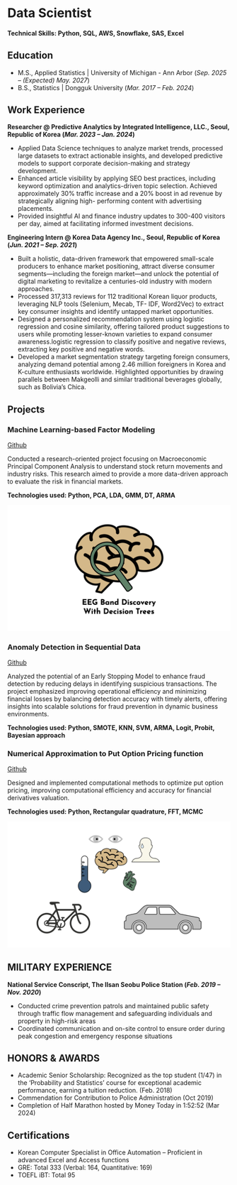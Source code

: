 # Data Scientist

#### Technical Skills: Python, SQL, AWS, Snowflake, SAS, Excel

## Education
- M.S., Applied Statistics | University of Michigan - Ann Arbor (_Sep. 2025 – (Expected) May. 2027_)	 			        		
- B.S., Statistics | Dongguk University (_Mar. 2017 – Feb. 2024_)

## Work Experience
**Researcher @ Predictive Analytics by Integrated Intelligence, LLC., Seoul, Republic of Korea  (_Mar. 2023 – Jan. 2024_)**
- Applied Data Science techniques to analyze market trends, processed large datasets to extract actionable insights, and
developed predictive models to support corporate decision-making and strategy development.
- Enhanced article visibility by applying SEO best practices, including keyword optimization and analytics-driven topic
selection. Achieved approximately 30% traffic increase and a 20% boost in ad revenue by strategically aligning high-
performing content with advertising placements.
- Provided insightful AI and finance industry updates to 300-400 visitors per day, aimed at facilitating informed
investment decisions.

**Engineering Intern  @ Korea Data Agency Inc., Seoul, Republic of Korea (_Jun. 2021 – Sep. 2021_)**
- Built a holistic, data-driven framework that empowered small-scale producers to enhance market positioning,
attract diverse consumer segments—including the foreign market—and unlock the potential of digital marketing to
revitalize a centuries-old industry with modern approaches.
- Processed 317,313 reviews for 112 traditional Korean liquor products, leveraging NLP tools (Selenium, Mecab, TF-
IDF, Word2Vec) to extract key consumer insights and identify untapped market opportunities.
- Designed a personalized recommendation system using logistic regression and cosine similarity, offering tailored
product suggestions to users while promoting lesser-known varieties to expand consumer awareness.logistic regression
to classify positive and negative reviews, extracting key positive and negative words.
- Developed a market segmentation strategy targeting foreign consumers, analyzing demand potential among 2.46
million foreigners in Korea and K-culture enthusiasts worldwide. Highlighted opportunities by drawing parallels
between Makgeolli and similar traditional beverages globally, such as Bolivia’s Chica.

## Projects
### Machine Learning-based Factor Modeling 
[Github](https://www.mdpi.com/1424-8220/22/8/3048)

Conducted a research-oriented project focusing on Macroeconomic Principal Component Analysis to understand stock return movements and
industry risks. This research aimed to provide a more data-driven approach to evaluate the risk in financial markets.

**Technologies used: Python, PCA, LDA, GMM, DT, ARMA**

![EEG Band Discovery](/assets/img/eeg_band_discovery.jpeg)

### Anomaly Detection in Sequential Data
[Github](https://www.mdpi.com/1424-8220/22/11/4240)

Analyzed the potential of an Early Stopping Model to enhance fraud detection by reducing delays in identifying suspicious
transactions. The project emphasized improving operational efficiency and minimizing financial losses by balancing
detection accuracy with timely alerts, offering insights into scalable solutions for fraud prevention in dynamic business
environments. 

**Technologies used: Python, SMOTE, KNN, SVM, ARMA, Logit, Probit, Bayesian approach**

### Numerical Approximation to Put Option Pricing function 
[Github](https://www.mdpi.com/1424-8220/22/11/4240)

Designed and implemented computational methods to optimize put option pricing, improving computational efficiency
and accuracy for financial derivatives valuation. 

**Technologies used: Python, Rectangular quadrature, FFT, MCMC**

![Bike Study](/assets/img/bike_study.jpeg)

## MILITARY EXPERIENCE
**National Service Conscript, The Ilsan Seobu Police Station (_Feb. 2019 – Nov. 2020_)**
- Conducted crime prevention patrols and maintained public safety through traffic flow management and safeguarding individuals and property in high-risk areas
- Coordinated communication and on-site control to ensure order during peak congestion and emergency response situations

## HONORS & AWARDS
- Academic Senior Scholarship: Recognized as the top student (1/47) in the ‘Probability and Statistics’ course for
exceptional academic performance, earning a tuition reduction. (Feb. 2018)
- Commendation for Contribution to Police Administration (Oct 2019)
- Completion of Half Marathon hosted by Money Today in 1:52:52 (Mar 2024)

## Certifications
- Korean Computer Specialist in Office Automation – Proficient in advanced Excel and Access functions
- GRE: Total 333 (Verbal: 164, Quantitative: 169)
- TOEFL iBT: Total 95 
